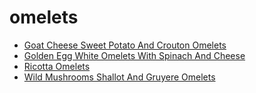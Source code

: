 # omelets

 * [Goat Cheese Sweet Potato And Crouton Omelets](index/g/goat-cheese-sweet-potato-and-crouton-omelets-13444.json)
 * [Golden Egg White Omelets With Spinach And Cheese](index/g/golden-egg-white-omelets-with-spinach-and-cheese-108671.json)
 * [Ricotta Omelets](index/r/ricotta-omelets-51169520.json)
 * [Wild Mushrooms Shallot And Gruyere Omelets](index/w/wild-mushrooms-shallot-and-gruyere-omelets-1848.json)
